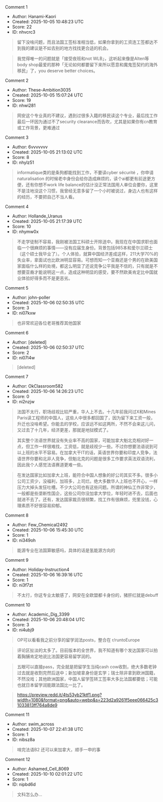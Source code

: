 Comment 1

- Author: Hanami-Kaori
- Created: 2025-10-05 10:48:23 UTC
- Score: 22
- ID: nhvcrc3

> 留下没啥问题，而且法国工签标准相当低，如果你拿到的工资连工签都达不到我的建议是不如去别的地方找找更合适的机会。

> 我觉得唯一的问题就是「接受夜班和not WLB」，这听起来像是Alten等body shop最爱的那种「无论如何都要留下来所以愿意和魔鬼签契约的海外移民」了，you deserve better choices。

Comment 2

- Author: These-Ambition3035
- Created: 2025-10-05 15:07:24 UTC
- Score: 19
- ID: nhwi281

> 网安这个专业真的不建议，遇到过很多入籍的移民读这个专业，最后找工作最后一环因为通过不了security clearance而告吹，尤其是如果你有cn教育或工作背景，更难通过

Comment 3

- Author: 6vvvvvvv
- Created: 2025-10-05 21:13:02 UTC
- Score: 8
- ID: nhylz51

> informatique类的是条狗都能找到工作，不要读cyber sécurité ，你申请naturalisation 的时候老中身份会给你造成麻烦的，读个ai都更有前途更方便，还有你想不work life balance的估计没正常法国用人单位会要你，这里不是洼地没这个习惯，我曾经无意多留了一个小时被说过，身边人也有这样的经历，不要把自己不当人看。

Comment 4

- Author: Hollande_Uranus
- Created: 2025-10-05 21:17:39 UTC
- Score: 10
- ID: nhymw0x

> 不走学徒制不容易，我刚被法国工科硕士开除送中。我现在在中国求职也面临一个很麻烦的事情——没有应届生身份。背景包括985本和爱尔兰硕士（这个硕士我毕业了）。个人体验，就算中国经济差成这样，211大学70%的失业率，拿面试也比欧洲明显容易。可想而知一个亚裔还是个男的在欧美国家面临什么样的处境，都这么明显了还说竞争公平我是不信的，只有就是不想要亚裔才能说明这一点，造成这种明显的感受，要不然欧美肯定比中国就业体验好得多而不是更恶劣。

Comment 5

- Author: john-poller
- Created: 2025-10-06 02:50:35 UTC
- Score: 3
- ID: ni07kxw

> 也非常欢迎各位老哥推荐其他国家

Comment 6

- Author: [deleted]
- Created: 2025-10-06 02:50:37 UTC
- Score: 2
- ID: ni07l4w

> [deleted]

Comment 7

- Author: OkClassroom582
- Created: 2025-10-06 14:26:23 UTC
- Score: 0
- ID: ni2nzjw

> 法国不太行，职场歧视比较严重，华人上不去。十几年前我问过X和Mines Paris读工程师的中国人，这些人中很多都回国了，因为留下来工资一般，升迁也没啥希望。你能去的学校，应该远不如这两所，不然不会来这儿问，又过去了十几年，经济更差，那就是地狱模式了。

> 其实整个法语世界就没有失业率不高的国家，可能加拿大魁北克相对好一点，但工作一样很难找，工资低，就是歧视少一些。不过你想要法语说到可以上班的水平不容易。在加拿大干IT的话，英语世界你要和印度人竞争，法语世界你要和北非人竞争，但魁北克的问题是很多工作要求英法双语流利，因此我个人感觉法语赛道更难一些。

> 在发达国家比如加拿大上班，能符合中国人想象的好公司其实不多。很多小公司工资少，没福利，加班多，上司烂。绝大多数华人上班也不开心，一样压力大掉头发狂吐槽。不少大公司也有这些问题。所谓的神仙工作非常少，一般都是些垄断性国企，这些公司你没加拿大学位，年轻时进不去，后面也就进不去了。还有，发达国家裁员很频繁，找工作有很麻烦，兜里没钱，心理素质不好很容易抑郁。

Comment 8

- Author: Few_Chemical2492
- Created: 2025-10-06 15:45:30 UTC
- Score: 1
- ID: ni349oh

> 能源专业在法国算敏感吗，具体的话是氢能源方向的

Comment 9

- Author: Holiday-Instruction4
- Created: 2025-10-06 16:39:16 UTC
- Score: 1
- ID: ni3f7zt

> 不太行，你这专业太敏感了，网安在全欧盟都卡身份的，猪肝红就是debuff

Comment 10

- Author: Academic_Dig_3399
- Created: 2025-10-06 20:48:04 UTC
- Score: 3
- ID: ni4ubj9

> OP可以看看我之前分享的留学润法posts，整合在 r/runtoEurope

> 评论区扯淡的太多了。目前版本的全世界，我不知道有哪个发达国家可以拍着胸脯肯定地说比法国更容易留学润的。

> 五眼可以直接pass，完全就是把留学生当纯cash cow收割，绝大多数老钟过去就是收割完然后送中；新加坡拿身份是玄学；瑞士除非拿到欧洲国籍，不然没戏；其他欧洲国家，中国人留学签转工签率大多比法国都要低；可能也就日本留学润能跟法国比一比了。

> https://preview.redd.it/4ts53yb21ktf1.png?width=1080&format=png&auto=webp&s=223d2a9261f5eee066425c31033813ff764a8de9

Comment 11

- Author: swim_across
- Created: 2025-10-07 22:41:38 UTC
- Score: 1
- ID: nibsz8a

> 啃完法语B2 还可以来加拿大，顺手一申的事

Comment 12

- Author: Ashamed_Cell_8069
- Created: 2025-10-10 02:01:22 UTC
- Score: 1
- ID: nipbd6d

> 文科怎么办…
